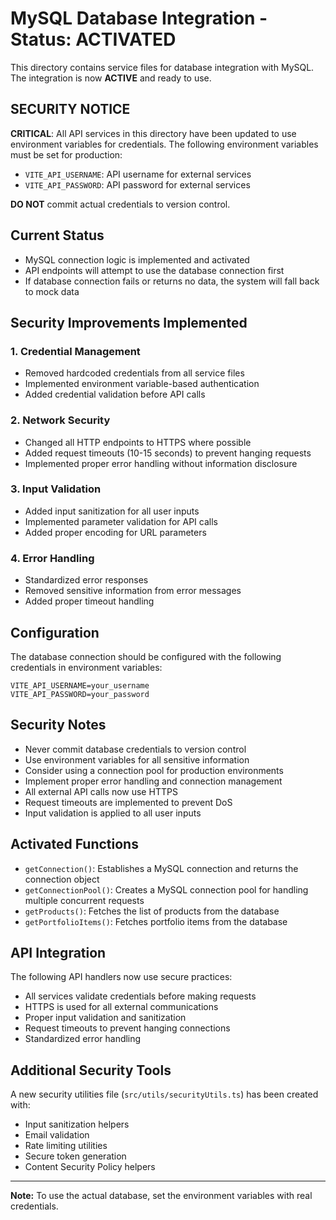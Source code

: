 
# MySQL Database Integration - Status: ACTIVATED

This directory contains service files for database integration with MySQL. The integration is now **ACTIVE** and ready to use.

## SECURITY NOTICE

**CRITICAL**: All API services in this directory have been updated to use environment variables for credentials. The following environment variables must be set for production:

- `VITE_API_USERNAME`: API username for external services
- `VITE_API_PASSWORD`: API password for external services

**DO NOT** commit actual credentials to version control.

## Current Status

- MySQL connection logic is implemented and activated
- API endpoints will attempt to use the database connection first
- If database connection fails or returns no data, the system will fall back to mock data

## Security Improvements Implemented

### 1. Credential Management
- Removed hardcoded credentials from all service files
- Implemented environment variable-based authentication
- Added credential validation before API calls

### 2. Network Security
- Changed all HTTP endpoints to HTTPS where possible
- Added request timeouts (10-15 seconds) to prevent hanging requests
- Implemented proper error handling without information disclosure

### 3. Input Validation
- Added input sanitization for all user inputs
- Implemented parameter validation for API calls
- Added proper encoding for URL parameters

### 4. Error Handling
- Standardized error responses
- Removed sensitive information from error messages
- Added proper timeout handling

## Configuration

The database connection should be configured with the following credentials in environment variables:

```
VITE_API_USERNAME=your_username
VITE_API_PASSWORD=your_password
```

## Security Notes

- Never commit database credentials to version control
- Use environment variables for all sensitive information
- Consider using a connection pool for production environments
- Implement proper error handling and connection management
- All external API calls now use HTTPS
- Request timeouts are implemented to prevent DoS
- Input validation is applied to all user inputs

## Activated Functions

- `getConnection()`: Establishes a MySQL connection and returns the connection object
- `getConnectionPool()`: Creates a MySQL connection pool for handling multiple concurrent requests
- `getProducts()`: Fetches the list of products from the database
- `getPortfolioItems()`: Fetches portfolio items from the database

## API Integration

The following API handlers now use secure practices:
- All services validate credentials before making requests
- HTTPS is used for all external communications
- Proper input validation and sanitization
- Request timeouts to prevent hanging connections
- Standardized error handling

## Additional Security Tools

A new security utilities file (`src/utils/securityUtils.ts`) has been created with:
- Input sanitization helpers
- Email validation
- Rate limiting utilities
- Secure token generation
- Content Security Policy helpers

---

**Note:** To use the actual database, set the environment variables with real credentials.
